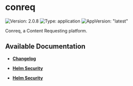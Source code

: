 # conreq

![Version: 2.0.8](https://img.shields.io/badge/Version-2.0.8-informational?style=flat-square) ![Type: application](https://img.shields.io/badge/Type-application-informational?style=flat-square) ![AppVersion: "latest"](https://img.shields.io/badge/AppVersion-"latest"-informational?style=flat-square)

Conreq, a Content Requesting platform.

## Available Documentation

- [**Changelog**](CHANGELOG)

- [**Helm Security**](container-security)

- [**Helm Security**](helm-security)

